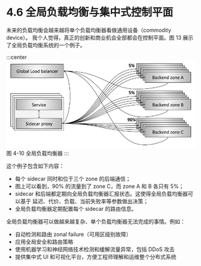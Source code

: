 # 4.6 全局负载均衡与集中式控制平面

未来的负载均衡会越来越将单个负载均衡器看做通用设备（commodity device）。 我个人觉得，真正的创新和商业机会全部都会在控制平面。图 13 展示了全局负载均衡系统的一个例子。

:::center
  ![](../assets/global-lb.png)<br/>
图 4-10 全局负载均衡器
:::



这个例子包含如下内容：

- 每个 sidecar 同时和位于三个 zone 的后端通信；
- 图上可以看到，90% 的流量到了 zone C，而 zone A 和 B 各只有 5%；
- sidecar 和后端都定期向全局负载均衡器汇报状态。这使得全局负载均衡器可以基于 延迟、代价、负载、当前失败率等参数做出决策；
- 全局负载均衡器定期配置每个 sidecar 的路由信息。

全局负载均衡器可以做越来越复杂、单个负载均衡器无法完成的事情。例如：

- 自动检测和路由 zonal failure（可用区级别故障）
- 应用全局安全和路由策略
- 使用机器学习和神经网络技术检测和缓解流量异常，包括 DDoS 攻击
- 提供集中式 UI 和可视化平台，方便工程师理解和运维整个分布式系统